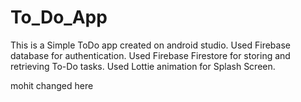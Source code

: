 # To_Do_App

This is a Simple ToDo app created on android studio.
Used Firebase database for authentication.
Used Firebase Firestore for storing and retrieving To-Do tasks.
Used Lottie animation for Splash Screen.

mohit changed here
